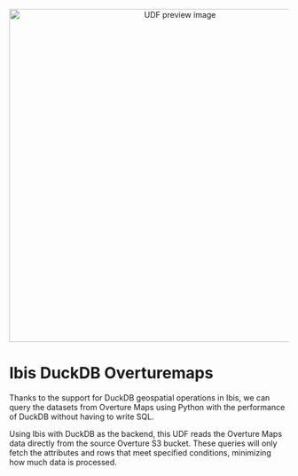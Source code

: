 <!--fused:preview-->
<p align="center"><img src="https://fused-magic.s3.us-west-2.amazonaws.com/thumbnails/udfs-staging/ibis_overture.png" width="600" alt="UDF preview image"></p>

<!--fused:readme-->
# Ibis DuckDB Overturemaps

Thanks to the support for DuckDB geospatial operations in Ibis, we can query the datasets from Overture Maps using Python with the performance of DuckDB without having to write SQL.

Using Ibis with DuckDB as the backend, this UDF reads the Overture Maps data directly from the source Overture S3 bucket. These queries will only fetch the attributes and rows that meet specified conditions, minimizing how much data is processed.

